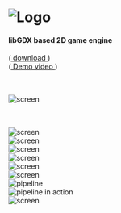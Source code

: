 # ![Logo](https://raw.githubusercontent.com/henryco/Escapy/master/promo/ESCAPY.png)
<h4>libGDX based 2D game engine</h4> <h9>(<a href ="https://drive.google.com/open?id=0BzwCB78J-oVxQ1ktZFhWYUdGZWs" title = "version: 23.12.16"> download </a>)
<br>
(<a href ="https://www.youtube.com/playlist?list=PLfGYSCn-VPpXUXTr3gdlQqTiWrE-e6Tyx" title ="promo"> Demo video </a>)
</h9><br><br><br>


![screen](https://raw.githubusercontent.com/henryco/Escapy/master/promo/esWeather.png)
<br>



<br><br>
![screen](https://raw.githubusercontent.com/henryco/Escapy/master/promo/hitbox.png)
<br>
![screen](https://raw.githubusercontent.com/henryco/Escapy/master/promo/esChar.png)
<br>
![screen](https://raw.githubusercontent.com/henryco/Escapy/master/promo/MODERN.png)
<br>
![screen](https://raw.githubusercontent.com/henryco/Escapy/master/promo/ims.png)
<br>
![screen](https://raw.githubusercontent.com/henryco/Escapy/master/promo/ims3.png)
<br>
![screen](https://raw.githubusercontent.com/henryco/Escapy/master/promo/esc.png)
<br>
![pipeline](https://raw.githubusercontent.com/henryco/Escapy/master/promo/EscapyFBOPipleLineSM.png)
<br>
![pipeline in action](https://raw.githubusercontent.com/henryco/Escapy/master/promo/awesomePipline.png)
<br>
![screen](https://raw.githubusercontent.com/henryco/Escapy/master/promo/trg.png)



